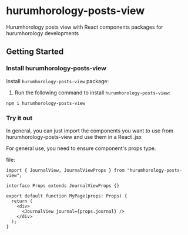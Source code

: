 # hurumhorology-posts-view

Hurumhorology posts view with React components packages for hurumhorology developments

## Getting Started

### Install hurumhorology-posts-view

Install `hurumhorology-posts-view` package:

1. Run the following command to install `hurumhorology-posts-view`:

```
npm i hurumhorology-posts-view
```

### Try it out

In general, you can just import the components you want to use from hurumhorology-posts-view and use them in a React .jsx

For general use, you need to ensure component's props type.

file:

```tsx
import { JournalView, JournalViewProps } from "hurumhorology-posts-view";

interface Props extends JournalViewProps {}

export default function MyPage(props: Props) {
  return (
    <div>
      <JournalView journal={props.journal} />
    </div>
  );
}
```

